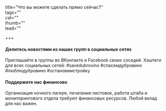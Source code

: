 title="Что вы можете сделать прямо сейчас?"  
tags=""  
cat=""  
thumb=""  
lead=""  

+++

#### Делитесь новостями из наших групп в социальных сетях  

Приглашайте в группы во ВКонтакте и Facebook своих соседей. Хэштеги для всех социальных сетей: #savedubrovino #спасемдубровино #люблюдубровино #остановимстройку

#### Поддержите нас финансово

Организация ночного лагеря, печатание листовок, работа штаба и мониторингового отдела требуют финансовых ресурсов. Любой вклад для нас важен.
